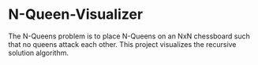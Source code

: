 # N-Queen-Visualizer
The N-Queens problem is to place N-Queens on an NxN chessboard such that no queens attack each other. This project visualizes the recursive solution algorithm.
